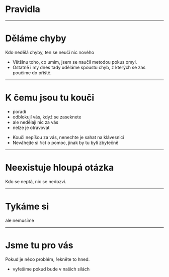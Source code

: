 <!-- .slide: data-state="c-slide-inter" -->
# Pravidla

---

# Děláme chyby

Kdo nedělá chyby, ten se neučí nic nového

>>>
* Většinu toho, co umím, jsem se naučil metodou pokus omyl.
* Ostatně i my dnes tady uděláme spoustu chyb, z kterých se zas poučíme do příště.

---

# K čemu jsou tu kouči

* poradí
* odblokují vás, když se zaseknete
* ale nedělají nic za vás
* nelze je otravovat

>>>
* Kouči nepíšou za vás, nenechte je sahat na klávesnici
* Neváhejte si říct o pomoc, jinak by tu byli zbytečně

---

# Neexistuje hloupá otázka

Kdo se neptá, nic se nedozví.

---

# Tykáme si

ale nemusíme

---

# Jsme tu pro vás

Pokud je něco problém, řekněte to hned.

>>>
* vyřešíme pokud bude v našich silách
